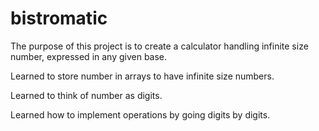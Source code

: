 # bistromatic

The purpose of this project is to create a calculator handling infinite size number, expressed in any given base.

Learned to store number in arrays to have infinite size numbers.

Learned to think of number as digits.

Learned how to implement operations by going digits by digits.
